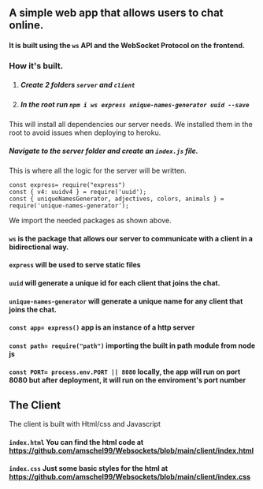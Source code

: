 ## A simple web app that allows users to chat online.


#### It is built using the ```ws``` API and the WebSocket Protocol on the frontend.

### How it's built.

1. ##### Create 2 folders ```server``` and ```client```

2. ##### In the root run ```npm i ws express unique-names-generator uuid --save```

 This will install all dependencies our server needs. We installed them in the root to avoid issues when deploying to heroku.
 
 
 ##### Navigate to the server folder and create an ```index.js``` file.
 This is where all the logic for the server will be written.
 
 ```const ws= require("ws")
const express= require("express")
const { v4: uuidv4 } = require('uuid');
const { uniqueNamesGenerator, adjectives, colors, animals } = require('unique-names-generator');
```
We import the needed packages as shown above.
#### ```ws``` is the package that allows our server to communicate with a client in a bidirectional way.

#### ```express``` will be used to serve static files

#### ```uuid``` will generate a unique id for each client that joins the chat.

#### ```unique-names-generator``` will generate a unique name for any client that joins the chat.

#### ```const app= express()``` app is an instance of a http server
#### ```const path= require("path")``` importing the built in path module from node js
#### ```const PORT= process.env.PORT || 8080``` locally, the app will run on port 8080 but after deployment, it will run on the enviroment's port number

## The Client

The client is built with Html/css and Javascript

#### ```index.html``` You can find the html code at https://github.com/amschel99/Websockets/blob/main/client/index.html

#### ```index.css``` Just some basic styles for the html at https://github.com/amschel99/Websockets/blob/main/client/index.css









